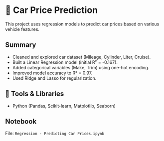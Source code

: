 # 🚗 Car Price Prediction

This project uses regression models to predict car prices based on various vehicle features.

## Summary
- Cleaned and explored car dataset (Mileage, Cylinder, Liter, Cruise).
- Built a Linear Regression model (initial R² = -0.167).
- Added categorical variables (Make, Trim) using one-hot encoding.
- Improved model accuracy to R² = 0.97.
- Used Ridge and Lasso for regularization.

## 🔧 Tools & Libraries
- Python (Pandas, Scikit-learn, Matplotlib, Seaborn)

## Notebook
File: `Regression - Predicting Car Prices.ipynb`
